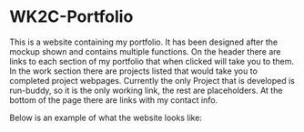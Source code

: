 # WK2C-Portfolio

This is a website containing my portfolio. It has been designed after the mockup shown and contains multiple functions.
On the header there are links to each section of my portfolio that when clicked will take you to them. In the work section
there are projects listed that would take you to completed project webpages. Currently the only Project that is developed is run-buddy,
so it is the only working link, the rest are placeholders. At the bottom of the page there are links with my contact info. 

Below is an example of what the website looks like:
